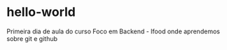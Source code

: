 # hello-world
Primeira dia de aula do curso Foco em Backend - Ifood
onde aprendemos sobre git e github
